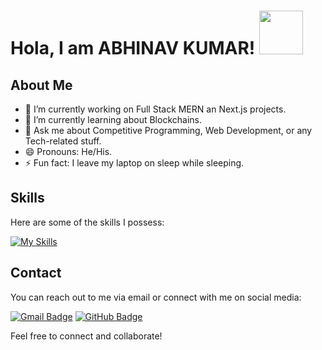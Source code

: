 # Hola, I am ABHINAV KUMAR! <img src="https://res.cloudinary.com/dcmqewoxn/image/upload/v1685170045/output-onlinegiftools_xbou05.gif" height="70px">


## About Me

- 🔭 I’m currently working on Full Stack MERN an Next.js projects.
- 🌱 I’m currently learning about Blockchains.
- 💬 Ask me about Competitive Programming, Web Development, or any Tech-related stuff.
- 😄 Pronouns: He/His.
- ⚡ Fun fact: I leave my laptop on sleep while sleeping.

## Skills

Here are some of the skills I possess:

  [![My Skills](https://skillicons.dev/icons?i=react,next,js,ts,nodejs,mongodb,cpp,py,git,vscode,html,css,vercel,postman,powershell,netlify,mysql,linux,github,express,bootstrap)](https://skillicons.dev)  


## Contact

You can reach out to me via email or connect with me on social media:

[![Gmail Badge](https://img.shields.io/badge/Gmail-igabhinav.official@gmail.com-D14836?style=flat-square&logo=gmail)](mailto:igabhinav.official@gmail.com)
[![GitHub Badge](https://img.shields.io/badge/GitHub-igABHINAV-181717?style=flat-square&logo=github)](https://github.com/igABHINAV)

Feel free to connect and collaborate!
